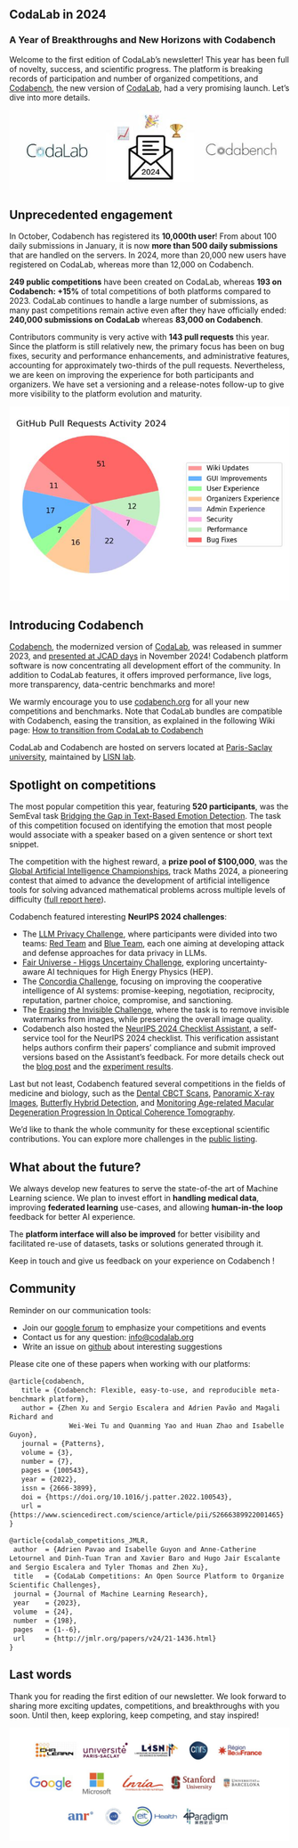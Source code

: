 ## CodaLab in 2024 
### A Year of Breakthroughs and New Horizons with Codabench

Welcome to the first edition of CodaLab’s newsletter! This year has been full of novelty, success, and scientific progress. The platform is breaking records of participation and number of organized competitions, and [Codabench](https://codabench.org/), the new version of [CodaLab](https://codalab.lisn.fr/), had a very promising launch. Let’s dive into more details.

![image_2025_01_30T15_23_35_261Z](../_attachments/991c18dc-3baa-4d69-b157-6a5561e6798d_17528513106457524.jpg)


##  Unprecedented engagement
In October, Codabench has registered its **10,000th user**! From about 100 daily submissions in January, it is now **more than 500 daily submissions** that are handled on the servers. In 2024, more than 20,000 new users have registered on CodaLab, whereas more than 12,000 on Codabench.

**249 public competitions** have been created on CodaLab, whereas **193 on Codabench: +15%** of total competitions of both platforms compared to 2023. CodaLab continues to handle a large number of submissions, as many past competitions remain active even after they have officially ended: **240,000 submissions on CodaLab** whereas **83,000 on Codabench**.

Contributors community is very active with **143 pull requests** this year. Since the platform is still relatively new, the primary focus has been on bug fixes, security and performance enhancements, and administrative features, accounting for approximately two-thirds of the pull requests. Nevertheless, we are keen on improving the experience for both participants and organizers. We have set a versioning and a release-notes follow-up to give more visibility to the platform evolution and maturity.

![pie-chart](../_attachments/2b41574f-9597-47c0-b492-cf427eba7eff_17528513107025487.jpg)


## Introducing Codabench
[Codabench](https://codabench.org/), the modernized version of [CodaLab](https://codalab.lisn.fr/), was released in summer 2023, and [presented at JCAD days](https://www.canal-u.tv/chaines/jcad/codalab-competitions-and-codabench-open-source-platforms-to-organize-scientific) in November 2024! Codabench platform software is now concentrating all development effort of the community. In addition to CodaLab features, it offers improved performance, live logs, more transparency, data-centric benchmarks and more!

We warmly encourage you to use [codabench.org](https://codabench.org/) for all your new competitions and benchmarks. Note that CodaLab bundles are compatible with Codabench, easing the transition, as explained in the following Wiki page: [How to transition from CodaLab to Codabench](../Organizers/Benchmark_Creation/How-to-transition-from-CodaLab-to-Codabench.md)

CodaLab and Codabench are hosted on servers located at [Paris-Saclay university](https://www.universite-paris-saclay.fr/), maintained by [LISN lab](http://lisn.upsaclay.fr/).


##  Spotlight on competitions
The most popular competition this year, featuring **520 participants**, was the SemEval task [Bridging the Gap in Text-Based Emotion Detection](https://www.codabench.org/competitions/3863). The task of this competition focused on identifying the emotion that most people would associate with a speaker based on a given sentence or short text snippet.

The competition with the highest reward, a **prize pool of $100,000**, was the [Global Artificial Intelligence Championships](https://www.codabench.org/competitions/2325/), track Maths 2024, a pioneering contest that aimed to advance the development of artificial intelligence tools for solving advanced mathematical problems across multiple levels of difficulty ([full report here](https://www.agiodyssey.org/pdf/GAIC_2024_Report.pdf)).

Codabench featured interesting **NeurIPS 2024 challenges**:

- The [LLM Privacy Challenge](https://llm-pc.github.io/), where participants were divided into two teams: [Red Team](https://www.codabench.org/competitions/3283/) and [Blue Team](https://www.codabench.org/competitions/3288/), each one aiming at developing attack and defense approaches for data privacy in LLMs.
- [Fair Universe - Higgs Uncertainy Challenge](https://www.codabench.org/competitions/2977/), exploring uncertainty-aware AI techniques for High Energy Physics (HEP).
- The [Concordia Challenge](https://www.codabench.org/competitions/3888/), focusing on improving the cooperative intelligence of AI systems: promise-keeping, negotiation, reciprocity, reputation, partner choice, compromise, and sanctioning.
- The [Erasing the Invisible Challenge](https://www.codabench.org/competitions/3857/), where the task is to remove invisible watermarks from images, while preserving the overall image quality.
- Codabench also hosted the [NeurIPS 2024 Checklist Assistant](https://www.codabench.org/competitions/2338/), a self-service tool for the NeurIPS 2024 checklist. This verification assistant helps authors confirm their papers’ compliance and submit improved versions based on the Assistant’s feedback. For more details check out the [blog post](https://blog.neurips.cc/2024/05/07/soliciting-participants-for-the-neurips-2024-checklist-assistant-study/) and the [experiment results](https://blog.neurips.cc/2024/12/10/results-of-the-neurips-2024-experiment-on-the-usefulness-of-llms-as-an-author-checklist-assistant-for-scientific-papers/).

Last but not least, Codabench featured several competitions in the fields of medicine and biology, such as the [Dental CBCT Scans](https://www.codabench.org/competitions/3025/), [Panoramic X-ray Images](https://www.codabench.org/competitions/3024/), [Butterfly Hybrid Detection](https://www.codabench.org/competitions/3764/), and [Monitoring Age-related Macular Degeneration Progression In Optical Coherence Tomography](https://www.codabench.org/competitions/2852/).

We’d like to thank the whole community for these exceptional scientific contributions. You can explore more challenges in the [public listing](https://www.codabench.org/competitions/public/?page=1).

## What about the future?
We always develop new features to serve the state-of-the art of Machine Learning science. We plan to invest effort in **handling medical data**, improving **federated learning** use-cases, and allowing **human-in-the loop** feedback for better AI experience.

The **platform interface will also be improved** for better visibility and facilitated re-use of datasets, tasks or solutions generated through it.

Keep in touch and give us feedback on your experience on Codabench !

## Community
Reminder on our communication tools:

- Join our [google forum](https://groups.google.com/g/codalab-competitions) to emphasize your competitions and events
- Contact us for any question: info@codalab.org
- Write an issue on [github](https://github.com/codalab/codabench) about interesting suggestions

Please cite one of these papers when working with our platforms:

```
@article{codabench,
   title = {Codabench: Flexible, easy-to-use, and reproducible meta-benchmark platform},
   author = {Zhen Xu and Sergio Escalera and Adrien Pavão and Magali Richard and
               Wei-Wei Tu and Quanming Yao and Huan Zhao and Isabelle Guyon},
   journal = {Patterns},
   volume = {3},
   number = {7},
   pages = {100543},
   year = {2022},
   issn = {2666-3899},
   doi = {https://doi.org/10.1016/j.patter.2022.100543},
   url = {https://www.sciencedirect.com/science/article/pii/S2666389922001465}
}
```

```
@article{codalab_competitions_JMLR,
 author  = {Adrien Pavao and Isabelle Guyon and Anne-Catherine Letournel and Dinh-Tuan Tran and Xavier Baro and Hugo Jair Escalante and Sergio Escalera and Tyler Thomas and Zhen Xu},
 title   = {CodaLab Competitions: An Open Source Platform to Organize Scientific Challenges},
 journal = {Journal of Machine Learning Research},
 year    = {2023},
 volume  = {24},
 number  = {198},
 pages   = {1--6},
 url     = {http://jmlr.org/papers/v24/21-1436.html}
}
```

## Last words
Thank you for reading the first edition of our newsletter. We look forward to sharing more exciting updates, competitions, and breakthroughs with you soon. Until then, keep exploring, keep competing, and stay inspired!

![partners](_attachments/96bbc3a0-cb9b-479a-85c8-ba795c59d6f4_1753436671847627.jpg)



